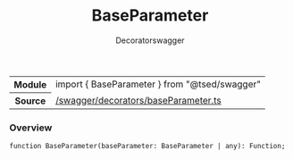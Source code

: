 
<header class="symbol-info-header"><h1 id="baseparameter">BaseParameter</h1><label class="symbol-info-type-label decorator">Decorator</label><label class="api-type-label swagger" title="swagger">swagger</label></header>
<!-- summary -->
<section class="symbol-info"><table class="is-full-width"><tbody><tr><th>Module</th><td><div class="lang-typescript"><span class="token keyword">import</span> { BaseParameter }&nbsp;<span class="token keyword">from</span>&nbsp;<span class="token string">"@tsed/swagger"</span></div></td></tr><tr><th>Source</th><td><a href="https://github.com/Romakita/ts-express-decorators/blob/v4.11.0/src//swagger/decorators/baseParameter.ts#L0-L0">/swagger/decorators/baseParameter.ts</a></td></tr></tbody></table></section>
<!-- overview -->


### Overview


<pre><code class="typescript-lang ">function <span class="token function">BaseParameter</span><span class="token punctuation">(</span>baseParameter<span class="token punctuation">:</span> BaseParameter | <span class="token keyword">any</span><span class="token punctuation">)</span><span class="token punctuation">:</span> Function<span class="token punctuation">;</span></code></pre>


<!-- Parameters -->

<!-- Description -->

<!-- Members -->


